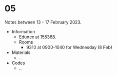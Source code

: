 # 05
Notes between 13 - 17 February 2023.

- Information
  + Edunex at [155368](https://edunex.itb.ac.id/courses/47403/preview/155368).
  + Rooms
    - 9310 at 0900-1040 for Wednesday (8 Feb)
- Materials
  + ..
- Codes
  + ..
